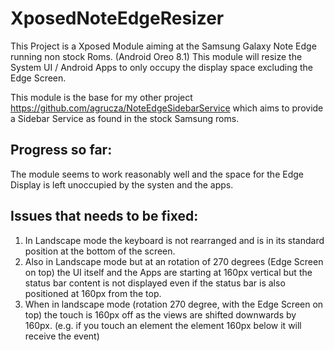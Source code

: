 # XposedNoteEdgeResizer

This Project is a Xposed Module aiming at the Samsung Galaxy Note Edge running non stock Roms. (Android Oreo 8.1)
This module will resize the System UI / Android Apps to only occupy the display space excluding the Edge Screen.

This module is the base for my other project https://github.com/agrucza/NoteEdgeSidebarService which aims to provide a Sidebar Service as found in the stock Samsung roms.

Progress so far:
-
The module seems to work reasonably well and the space for the Edge Display is left unoccupied by the systen and the apps.

Issues that needs to be fixed:
-
1. In Landscape mode the keyboard is not rearranged and is in its standard position at the bottom of the screen.
2. Also in Landscape mode but at an rotation of 270 degrees (Edge Screen on top) the UI itself and the Apps are starting at 160px vertical but the status bar content is not displayed even if the status bar is also positioned at 160px from the top.
3. When in landscape mode (rotation 270 degree, with the Edge Screen on top) the touch is 160px off as the views are shifted downwards by 160px. (e.g. if you touch an element the element 160px below it will receive the event)
